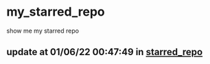 # my_starred_repo
show me my starred repo

update at 01/06/22 00:47:49 in [starred_repo](./index.html)
---

